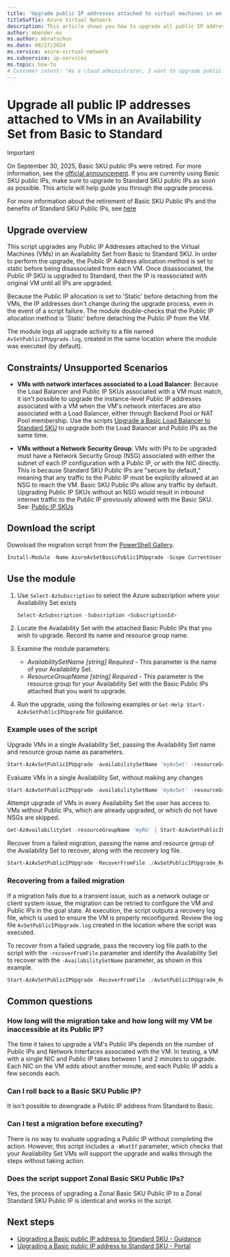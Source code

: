 ```yaml
---
title: 'Upgrade public IP addresses attached to virtual machines in an Availability Set from Basic to Standard'
titleSuffix: Azure Virtual Network
description: This article shows you how to upgrade all public IP address attached to a VM in an Availability Set to a standard public IP address
author: mbender-ms
ms.author: mbratschun
ms.date: 08/27/2024
ms.service: azure-virtual-network
ms.subservice: ip-services
ms.topic: how-to
# Customer intent: "As a cloud administrator, I want to upgrade public IP addresses attached to VMs in an Availability Set from Basic to Standard SKU, so that I can ensure compliance with upcoming retirement policies and benefit from enhanced security features."
---
```


# Upgrade all public IP addresses attached to VMs in an Availability Set from Basic to Standard

>[!Important]
>On September 30, 2025, Basic SKU public IPs were retired. For more information, see the [official announcement](https://azure.microsoft.com/updates/upgrade-to-standard-sku-public-ip-addresses-in-azure-by-30-september-2025-basic-sku-will-be-retired/). If you are currently using Basic SKU public IPs, make sure to upgrade to Standard SKU public IPs as soon as possible. This article will help guide you through the upgrade process.

For more information about the retirement of Basic SKU Public IPs and the benefits of Standard SKU Public IPs, see [here](public-ip-basic-upgrade-guidance.md)

## Upgrade overview

This script upgrades any Public IP Addresses attached to the Virtual Machines (VMs) in an Availability Set from Basic to Standard SKU. In order to perform the upgrade, the Public IP Address allocation method is set to static before being disassociated from each VM. Once disassociated, the Public IP SKU is upgraded to Standard, then the IP is reassociated with original VM until all IPs are upgraded.

Because the Public IP allocation is set to 'Static' before detaching from the VMs, the IP addresses don't change during the upgrade process, even in the event of a script failure. The module double-checks that the Public IP allocation method is 'Static' before detaching the Public IP from the VM. 

The module logs all upgrade activity to a file named `AvSetPublicIPUpgrade.log`, created in the same location where the module was executed (by default). 

## Constraints/ Unsupported Scenarios

* **VMs with network interfaces associated to a Load Balancer**: Because the Load Balancer and Public IP SKUs associated with a VM must match, it isn't possible to upgrade the instance-level Public IP addresses associated with a VM when the VM's network interfaces are also associated with a Load Balancer, either through Backend Pool or NAT Pool membership. Use the scripts [Upgrade a Basic Load Balancer to Standard SKU](../../load-balancer/upgrade-basic-standard-with-powershell.md) to upgrade both the Load Balancer and Public IPs as the same time.

* **VMs without a Network Security Group**: VMs with IPs to be upgraded must have a Network Security Group (NSG) associated with either the subnet of each IP configuration with a Public IP, or with the NIC directly. This is because Standard SKU Public IPs are "secure by default," meaning that any traffic to the Public IP must be explicitly allowed at an NSG to reach the VM. Basic SKU Public IPs allow any traffic by default. Upgrading Public IP SKUs without an NSG would result in inbound internet traffic to the Public IP previously allowed with the Basic SKU. See: [Public IP SKUs](public-ip-addresses.md#sku)

## Download the script

Download the migration script from the [PowerShell Gallery](https://www.powershellgallery.com/packages/AzureAvSetBasicPublicIPUpgrade).

```powershell
Install-Module -Name AzureAvSetBasicPublicIPUpgrade -Scope CurrentUser -Repository PSGallery -Force
```

## Use the module

1. Use `Select-AzSubscription` to select the Azure subscription where your Availability Set exists

    ```powershell
    Select-AzSubscription -Subscription <SubscriptionId>
    ```
2. Locate the Availability Set with the attached Basic Public IPs that you wish to upgrade. Record its name and resource group name.

3. Examine the module parameters:
    - *AvailabilitySetName  [string] Required* - This parameter is the name of your Availability Set.
    - *ResourceGroupName [string] Required* - This parameter is the resource group for your Availability Set with the Basic Public IPs attached that you want to upgrade.

4. Run the upgrade, using the following examples or `Get-Help Start-AzAvSetPublicIPUpgrade` for guidance.

### Example uses of the script

Upgrade VMs in a single Availability Set, passing the Availability Set name and resource group name as parameters.
```powershell
Start-AzAvSetPublicIPUpgrade -availabilitySetName 'myAvSet' -resourceGroupName 'myRG'
```

Evaluate VMs in a single Availability Set, without making any changes
```powershell
Start-AzAvSetPublicIPUpgrade -availabilitySetName 'myAvSet' -resourceGroupName 'myRG' -WhatIf
```

Attempt upgrade of VMs in every Availability Set the user has access to. VMs without Public IPs, which are already upgraded, or which do not have NSGs are skipped.
```powershell
Get-AzAvailabilitySet -resourceGroupName 'myRG' | Start-AzAvSetPublicIPUpgrade -skipVMMissingNSG
```

Recover from a failed migration, passing the name and resource group of the Availability Set to recover, along with the recovery log file.
```powershell
Start-AzAvSetPublicIPUpgrade -RecoverFromFile ./AvSetPublicIPUpgrade_Recovery_2020-01-01-00-00.csv -AvailabilitySetName myAvSet -ResourceGroup rg-myrg
```
 
### Recovering from a failed migration

If a migration fails due to a transient issue, such as a network outage or client system issue, the migration can be retried to configure the VM and Public IPs in the goal state. At execution, the script outputs a recovery log file, which is used to ensure the VM is properly reconfigured. Review the log file `AvSetPublicIPUpgrade.log` created in the location where the script was executed.

To recover from a failed upgrade, pass the recovery log file path to the script with the `-recoverFromFile` parameter and identify the Availability Set to recover with the `-AvailabilitySetName` parameter, as shown in this example.

```powershell
Start-AzAvSetPublicIPUpgrade -RecoverFromFile ./AvSetPublicIPUpgrade_Recovery_2020-01-01-00-00.csv -AvailabilitySetName myAvSet -ResourceGroupName rg-myrg
```

## Common questions

### How long will the migration take and how long will my VM be inaccessible at its Public IP?

The time it takes to upgrade a VM's Public IPs depends on the number of Public IPs and Network Interfaces associated with the VM. In testing, a VM with a single NIC and Public IP takes between 1 and 2 minutes to upgrade. Each NIC on the VM adds about another minute, and each Public IP adds a few seconds each.

### Can I roll back to a Basic SKU Public IP?

It isn't possible to downgrade a Public IP address from Standard to Basic.

### Can I test a migration before executing? 

There is no way to evaluate upgrading a Public IP without completing the action. However, this script includes a `-WhatIf` parameter, which checks that your Availability Set VMs will support the upgrade and walks through the steps without taking action. 

### Does the script support Zonal Basic SKU Public IPs? 

Yes, the process of upgrading a Zonal Basic SKU Public IP to a Zonal Standard SKU Public IP is identical and works in the script.

## Next steps

* [Upgrading a Basic public IP address to Standard SKU - Guidance](public-ip-basic-upgrade-guidance.md)
* [Upgrading a Basic public IP address to Standard SKU - Portal](public-ip-upgrade-portal.md)
